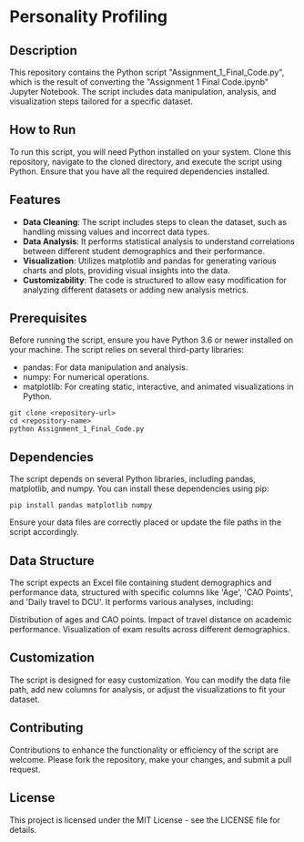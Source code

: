 # Personality Profiling

## Description
This repository contains the Python script "Assignment_1_Final_Code.py", which is the result of converting the "Assignment 1 Final Code.ipynb" Jupyter Notebook. The script includes data manipulation, analysis, and visualization steps tailored for a specific dataset.

## How to Run
To run this script, you will need Python installed on your system. Clone this repository, navigate to the cloned directory, and execute the script using Python. Ensure that you have all the required dependencies installed.


## Features
- **Data Cleaning**: The script includes steps to clean the dataset, such as handling missing values and incorrect data types.
- **Data Analysis**: It performs statistical analysis to understand correlations between different student demographics and their performance.
- **Visualization**: Utilizes matplotlib and pandas for generating various charts and plots, providing visual insights into the data.
- **Customizability**: The code is structured to allow easy modification for analyzing different datasets or adding new analysis metrics.

## Prerequisites
Before running the script, ensure you have Python 3.6 or newer installed on your machine. The script relies on several third-party libraries:

- pandas: For data manipulation and analysis.
- numpy: For numerical operations.
- matplotlib: For creating static, interactive, and animated visualizations in Python.
```
git clone <repository-url>
cd <repository-name>
python Assignment_1_Final_Code.py
```
## Dependencies

The script depends on several Python libraries, including pandas, matplotlib, and numpy. You can install these dependencies using pip:
```
pip install pandas matplotlib numpy
```
Ensure your data files are correctly placed or update the file paths in the script accordingly.

## Data Structure

The script expects an Excel file containing student demographics and performance data, structured with specific columns like 'Age', 'CAO Points', and 'Daily travel to DCU'. It performs various analyses, including:

Distribution of ages and CAO points.
Impact of travel distance on academic performance.
Visualization of exam results across different demographics.

## Customization

The script is designed for easy customization. You can modify the data file path, add new columns for analysis, or adjust the visualizations to fit your dataset.

## Contributing

Contributions to enhance the functionality or efficiency of the script are welcome. Please fork the repository, make your changes, and submit a pull request.

## License

This project is licensed under the MIT License - see the LICENSE file for details.
